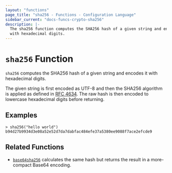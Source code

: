 ```yaml
---
layout: "functions"
page_title: "sha256 - Functions - Configuration Language"
sidebar_current: "docs-funcs-crypto-sha256"
description: |-
  The sha256 function computes the SHA256 hash of a given string and encodes it
  with hexadecimal digits.
---
```


# `sha256` Function

`sha256` computes the SHA256 hash of a given string and encodes it with
hexadecimal digits.

The given string is first encoded as UTF-8 and then the SHA256 algorithm is applied
as defined in [RFC 4634](https://tools.ietf.org/html/rfc4634). The raw hash is
then encoded to lowercase hexadecimal digits before returning.

## Examples

```
> sha256("hello world")
b94d27b9934d3e08a52e52d7da7dabfac484efe37a5380ee9088f7ace2efcde9
```

## Related Functions

* [`base64sha256`](./base64sha256.html) calculates the same hash but returns
  the result in a more-compact Base64 encoding.
